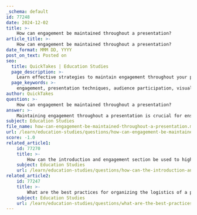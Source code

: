 ```yaml
---
_schema: default
id: 77248
date: 2024-12-02
title: >-
    How can engagement be maintained throughout a presentation?
article_title: >-
    How can engagement be maintained throughout a presentation?
date_format: MMM DD, YYYY
post_on_text: Posted on
seo:
  title: QuickTakes | Education Studies
  page_description: >-
    Learn effective strategies to maintain engagement throughout your presentations, including audience involvement, visual aids, and dynamic delivery techniques.
  page_keywords: >-
    engagement, presentation techniques, audience participation, visual aids, dynamic delivery, attention span, effective communication, interactive presentations, memorable conclusions
author: QuickTakes
question: >-
    How can engagement be maintained throughout a presentation?
answer: >-
    Maintaining engagement throughout a presentation is crucial for ensuring that your audience remains attentive and receptive to your message. Here are several effective strategies to enhance audience engagement:\n\n1. **Start with a Compelling Opening**: Begin your presentation with an intriguing fact, story, or question that relates directly to your topic. This initial hook can capture the audience's attention and set the tone for the rest of your presentation.\n\n2. **Involve Your Audience**: Encourage participation by asking questions throughout your presentation. For example, you can use "raise your hand if..." questions to gauge audience opinions or experiences. This transforms your talk into a dialogue rather than a monologue, making it more interactive.\n\n3. **Use Visuals Effectively**: Incorporate graphics, images, and videos to complement your spoken content. Research indicates that audiences pay more attention to graphic representations than to text-heavy slides. Ensure that your visuals are clear and relevant to the topic at hand.\n\n4. **Implement Turning Points**: Clearly define turning points in your presentation to guide the audience through your narrative. For instance, after discussing a key concept, you might transition with phrases like, "Now that we've covered this, let's explore the next important aspect." This helps maintain the audience's focus and understanding of the flow of ideas.\n\n5. **Practice Effective Slide Navigation**: Familiarize yourself with keyboard shortcuts for navigating slides smoothly. This allows you to maintain eye contact with your audience rather than being distracted by manual slide changes.\n\n6. **Be Mindful of Attention Span**: Recognize that attention spans can wane after about 10 minutes. To combat this, consider breaking your presentation into shorter segments, interspersed with questions or discussions to re-engage the audience.\n\n7. **Use Dynamic Presentation Techniques**: Walk around the room, make eye contact, and use gestures to emphasize points. Keeping the focus on you rather than solely on the slides can help maintain audience interest.\n\n8. **End with a Strong Conclusion**: Summarize key points and leave your audience with a memorable takeaway or call to action. A strong closing can reinforce your message and encourage further engagement beyond the presentation.\n\nBy implementing these strategies, you can create a more engaging and memorable presentation that keeps your audience focused and involved throughout.
subject: Education Studies
file_name: how-can-engagement-be-maintained-throughout-a-presentation.md
url: /learn/education-studies/questions/how-can-engagement-be-maintained-throughout-a-presentation
score: -1.0
related_article1:
    id: 77270
    title: >-
        How can the introduction and engagement section be used to highlight the importance of the topic?
    subject: Education Studies
    url: /learn/education-studies/questions/how-can-the-introduction-and-engagement-section-be-used-to-highlight-the-importance-of-the-topic
related_article2:
    id: 77247
    title: >-
        What are the best practices for organizing the logistics of a presentation?
    subject: Education Studies
    url: /learn/education-studies/questions/what-are-the-best-practices-for-organizing-the-logistics-of-a-presentation
---
```


&nbsp;